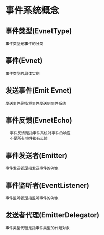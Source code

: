 # 事件系统概念

## 事件类型(EvnetType)

    事件类型是事件的分类

## 事件(Evnet)

    事件类型的具体实例

## 发送事件(Emit Evnet)

    发送事件是指将事件发送到事件系统

## 事件反馈(EvnetEcho)
  
      事件反馈是指事件系统对事件的响应
      不是所有事件都有反馈

## 事件发送者(Emitter)

    事件发送者是指发送事件的对象

## 事件监听者(EventListener)

    事件监听者是指监听事件的对象

## 发送者代理(EmitterDelegator)

    事件类型代理是指事件类型的代理对象